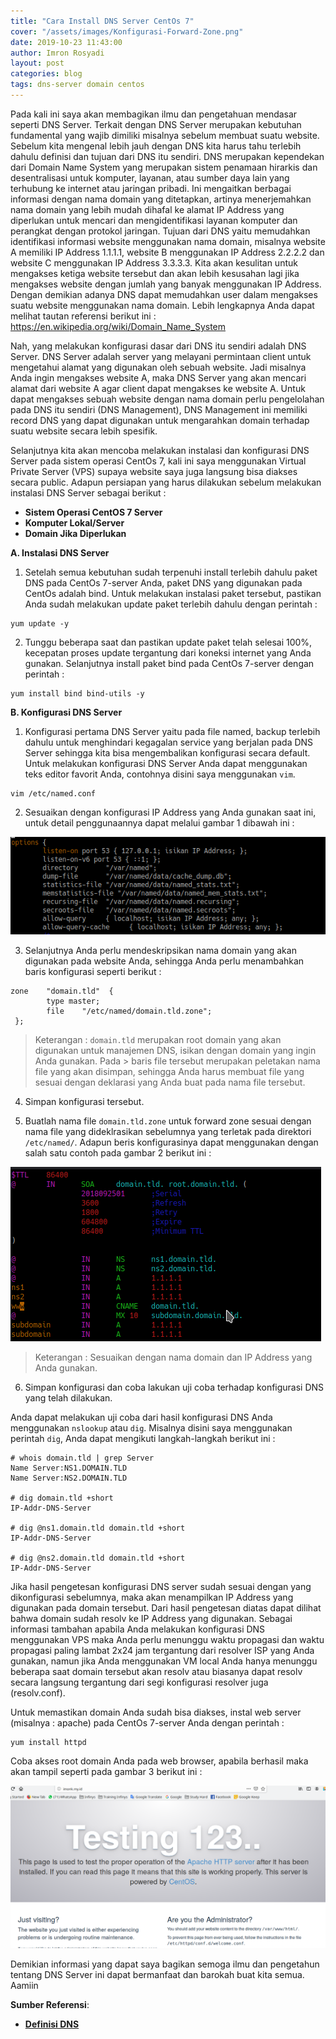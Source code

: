 ```yaml
---
title: "Cara Install DNS Server CentOs 7"
cover: "/assets/images/Konfigurasi-Forward-Zone.png"
date: 2019-10-23 11:43:00
author: Imron Rosyadi
layout: post
categories: blog
tags: dns-server domain centos
---
```


Pada kali ini saya akan membagikan ilmu dan pengetahuan mendasar seperti DNS Server. Terkait dengan DNS Server merupakan kebutuhan fundamental yang wajib dimiliki misalnya sebelum membuat suatu website. Sebelum kita mengenal lebih jauh dengan DNS kita harus tahu terlebih dahulu definisi dan tujuan dari DNS itu sendiri.
DNS merupakan kependekan dari Domain Name System yang merupakan sistem penamaan hirarkis dan desentralisasi untuk komputer, layanan, atau sumber daya lain yang terhubung ke internet atau jaringan pribadi. Ini mengaitkan berbagai informasi dengan nama domain yang ditetapkan, artinya menerjemahkan nama domain yang lebih mudah dihafal ke alamat IP Address yang diperlukan untuk mencari dan mengidentifikasi layanan komputer dan perangkat dengan protokol jaringan.
Tujuan dari DNS yaitu memudahkan identifikasi informasi website menggunakan nama domain, misalnya website A memiliki IP Address 1.1.1.1, website B menggunakan IP Address 2.2.2.2 dan website C menggunakan IP Address 3.3.3.3. Kita akan kesulitan untuk mengakses ketiga website tersebut dan akan lebih kesusahan lagi jika mengakses website dengan jumlah yang banyak menggunakan IP Address. Dengan demikian adanya DNS dapat memudahkan user dalam mengakses suatu website menggunakan nama domain. Lebih lengkapnya Anda dapat melihat tautan referensi berikut ini : https://en.wikipedia.org/wiki/Domain_Name_System

 Nah, yang melakukan konfigurasi dasar dari DNS itu sendiri adalah DNS Server. DNS Server adalah server yang melayani permintaan client untuk mengetahui alamat yang digunakan oleh sebuah website. Jadi misalnya Anda ingin mengakses website A, maka DNS Server yang akan mencari alamat dari website A agar client dapat mengakses ke website A. Untuk dapat mengakses sebuah website dengan nama domain perlu pengelolahan pada DNS itu sendiri (DNS Management), DNS Management ini memiliki record DNS yang dapat digunakan untuk mengarahkan domain terhadap suatu website secara lebih spesifik. 

 Selanjutnya kita akan mencoba melakukan instalasi dan konfigurasi DNS Server pada sistem operasi CentOs 7, kali ini saya menggunakan Virtual Private Server (VPS) supaya website saya juga langsung bisa diakses secara public. Adapun persiapan yang harus dilakukan sebelum melakukan instalasi DNS Server sebagai berikut : 

- **Sistem Operasi CentOS 7 Server**
- **Komputer Lokal/Server**
- **Domain Jika Diperlukan**

**A. Instalasi DNS Server**

1. Setelah semua kebutuhan sudah terpenuhi install terlebih dahulu paket DNS pada CentOs 7-server Anda, paket DNS yang digunakan pada CentOs adalah bind. Untuk melakukan instalasi paket tersebut, pastikan Anda sudah melakukan update paket terlebih dahulu dengan perintah : 

```
yum update -y 
```

2. Tunggu beberapa saat dan pastikan update paket telah selesai 100%, kecepatan proses update tergantung dari koneksi internet yang Anda gunakan. Selanjutnya install paket bind pada CentOs 7-server dengan perintah : 

``` 
yum install bind bind-utils -y
```

**B. Konfigurasi DNS Server**

1. Konfigurasi pertama DNS Server yaitu pada file named, backup terlebih dahulu untuk menghindari kegagalan service yang berjalan  pada DNS Server sehingga kita bisa mengembalikan konfigurasi secara default. Untuk melakukan konfigurasi DNS Server Anda dapat menggunakan teks editor favorit Anda, contohnya disini saya menggunakan `vim`. 

```
vim /etc/named.conf
```
2. Sesuaikan dengan konfigurasi IP Address yang Anda gunakan saat ini, untuk detail penggunaannya dapat melalui gambar 1 dibawah ini : 

![Screenshot DNS-server](/assets/images/Konfigurasi-IP-Address-named.png)

3. Selanjutnya Anda perlu mendeskripsikan nama domain yang akan digunakan pada website Anda, sehingga Anda perlu menambahkan baris konfigurasi seperti berikut : 

```
zone    "domain.tld"  {
        type master;
        file    "/etc/named/domain.tld.zone";
 };

```

> Keterangan : 
> `domain.tld` merupakan root domain yang akan digunakan untuk manajemen DNS, isikan dengan domain yang ingin Anda gunakan. Pada > baris file tersebut merupakan peletakan nama file yang akan disimpan, sehingga Anda harus membuat file yang sesuai dengan 
> deklarasi yang Anda buat pada nama file tersebut. 

4. Simpan konfigurasi tersebut. 

5. Buatlah nama file `domain.tld.zone` untuk forward zone sesuai dengan nama file yang dideklrasikan sebelumnya yang terletak pada direktori `/etc/named/`. Adapun beris konfigurasinya dapat menggunakan dengan salah satu contoh pada gambar 2 berikut ini : 

![Screenshot DNS-server](/assets/images/Konfigurasi-Forward-Zone.png)


> Keterangan : 
> Sesuaikan dengan nama domain dan IP Address yang Anda gunakan. 

6. Simpan konfigurasi dan coba lakukan uji coba terhadap konfigurasi DNS yang telah dilakukan. 

Anda dapat melakukan uji coba dari hasil konfigurasi DNS Anda menggunakan `nslookup` atau `dig`. Misalnya disini saya menggunakan perintah `dig`, Anda dapat mengikuti langkah-langkah berikut ini : 


```
# whois domain.tld | grep Server
Name Server:NS1.DOMAIN.TLD
Name Server:NS2.DOMAIN.TLD

# dig domain.tld +short 
IP-Addr-DNS-Server

# dig @ns1.domain.tld domain.tld +short
IP-Addr-DNS-Server

# dig @ns2.domain.tld domain.tld +short
IP-Addr-DNS-Server
```

Jika hasil pengetesan konfigurasi DNS server sudah sesuai dengan yang dikonfigurasi sebelumnya, maka akan menampilkan IP Address yang digunakan pada domain tersebut. Dari hasil pengetesan diatas dapat dilihat bahwa domain sudah resolv ke IP Address yang digunakan. Sebagai informasi tambahan apabila Anda melakukan konfigurasi DNS menggunakan VPS maka Anda perlu menunggu waktu propagasi dan waktu propagasi paling lambat 2x24 jam tergantung dari resolver ISP yang Anda gunakan, namun jika Anda menggunakan VM local Anda hanya menunggu beberapa saat domain tersebut akan resolv atau biasanya dapat resolv secara langsung tergantung dari segi konfigurasi resolver juga (resolv.conf). 

Untuk memastikan domain Anda sudah bisa diakses, instal web server (misalnya : apache) pada CentOs 7-server Anda dengan perintah : 

```
yum install httpd
```

Coba akses root domain Anda pada web browser, apabila berhasil maka akan tampil seperti pada gambar 3 berikut ini : 

![Screenshot DNS-server](/assets/images/Hasil-web-server.png)

Demikian informasi yang dapat saya bagikan semoga ilmu dan pengetahun tentang DNS Server ini dapat bermanfaat dan barokah buat kita semua. Aamiin 

**Sumber Referensi**:
- [**Definisi DNS**](https://en.wikipedia.org/wiki/Domain_Name_System)